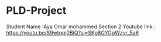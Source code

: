 # PLD-Project
Student Name :Aya Omar mohammed
Section 2
Youtube link : https://youtu.be/S9wtqqj0BiQ?si=SKg8GYGgWzyr_5a6

